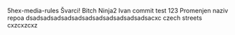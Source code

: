 5hex-media-rules
Švarci!
Bitch
Ninja2
Ivan commit test 123
Promenjen naziv repoa
dsadsadsadsadsadsadsadsadsadsadsadsacxc
czech streets
cxzcxzcxz
